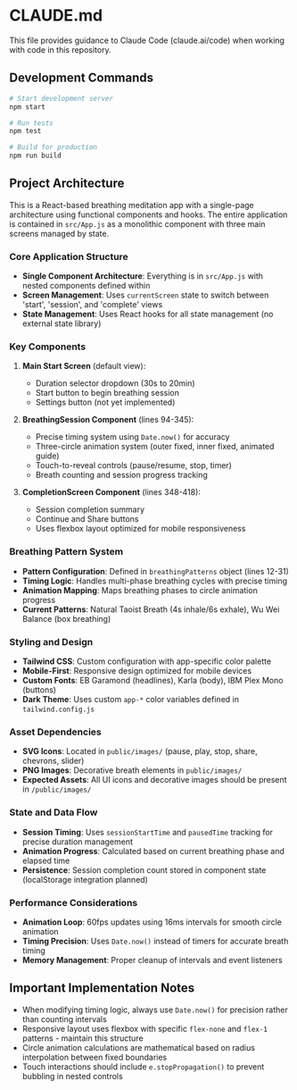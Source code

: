 # CLAUDE.md

This file provides guidance to Claude Code (claude.ai/code) when working with code in this repository.

## Development Commands

```bash
# Start development server
npm start

# Run tests
npm test

# Build for production
npm run build
```

## Project Architecture

This is a React-based breathing meditation app with a single-page architecture using functional components and hooks. The entire application is contained in `src/App.js` as a monolithic component with three main screens managed by state.

### Core Application Structure

- **Single Component Architecture**: Everything is in `src/App.js` with nested components defined within
- **Screen Management**: Uses `currentScreen` state to switch between 'start', 'session', and 'complete' views
- **State Management**: Uses React hooks for all state management (no external state library)

### Key Components

1. **Main Start Screen** (default view):
   - Duration selector dropdown (30s to 20min)
   - Start button to begin breathing session
   - Settings button (not yet implemented)

2. **BreathingSession Component** (lines 94-345):
   - Precise timing system using `Date.now()` for accuracy
   - Three-circle animation system (outer fixed, inner fixed, animated guide)
   - Touch-to-reveal controls (pause/resume, stop, timer)
   - Breath counting and session progress tracking

3. **CompletionScreen Component** (lines 348-418):
   - Session completion summary
   - Continue and Share buttons
   - Uses flexbox layout optimized for mobile responsiveness

### Breathing Pattern System

- **Pattern Configuration**: Defined in `breathingPatterns` object (lines 12-31)
- **Timing Logic**: Handles multi-phase breathing cycles with precise timing
- **Animation Mapping**: Maps breathing phases to circle animation progress
- **Current Patterns**: Natural Taoist Breath (4s inhale/6s exhale), Wu Wei Balance (box breathing)

### Styling and Design

- **Tailwind CSS**: Custom configuration with app-specific color palette
- **Mobile-First**: Responsive design optimized for mobile devices
- **Custom Fonts**: EB Garamond (headlines), Karla (body), IBM Plex Mono (buttons)
- **Dark Theme**: Uses custom `app-*` color variables defined in `tailwind.config.js`

### Asset Dependencies

- **SVG Icons**: Located in `public/images/` (pause, play, stop, share, chevrons, slider)
- **PNG Images**: Decorative breath elements in `public/images/`
- **Expected Assets**: All UI icons and decorative images should be present in `/public/images/`

### State and Data Flow

- **Session Timing**: Uses `sessionStartTime` and `pausedTime` tracking for precise duration management
- **Animation Progress**: Calculated based on current breathing phase and elapsed time
- **Persistence**: Session completion count stored in component state (localStorage integration planned)

### Performance Considerations

- **Animation Loop**: 60fps updates using 16ms intervals for smooth circle animation
- **Timing Precision**: Uses `Date.now()` instead of timers for accurate breath timing
- **Memory Management**: Proper cleanup of intervals and event listeners

## Important Implementation Notes

- When modifying timing logic, always use `Date.now()` for precision rather than counting intervals
- Responsive layout uses flexbox with specific `flex-none` and `flex-1` patterns - maintain this structure
- Circle animation calculations are mathematical based on radius interpolation between fixed boundaries
- Touch interactions should include `e.stopPropagation()` to prevent bubbling in nested controls